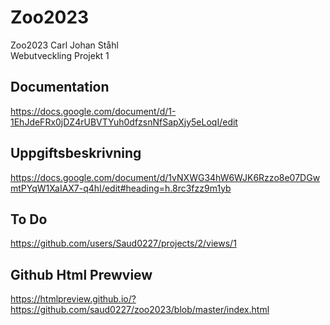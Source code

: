 # Zoo2023

Zoo2023 Carl Johan Ståhl  
Webutveckling Projekt 1

## Documentation

<https://docs.google.com/document/d/1-1EhJdeFRx0jDZ4rUBVTYuh0dfzsnNfSapXjy5eLoqI/edit>

## Uppgiftsbeskrivning

<https://docs.google.com/document/d/1vNXWG34hW6WJK6Rzzo8e07DGwmtPYqW1XaIAX7-q4hI/edit#heading=h.8rc3fzz9m1yb>

## To Do

<https://github.com/users/Saud0227/projects/2/views/1>

## Github Html Prewview

<https://htmlpreview.github.io/?https://github.com/saud0227/zoo2023/blob/master/index.html>
